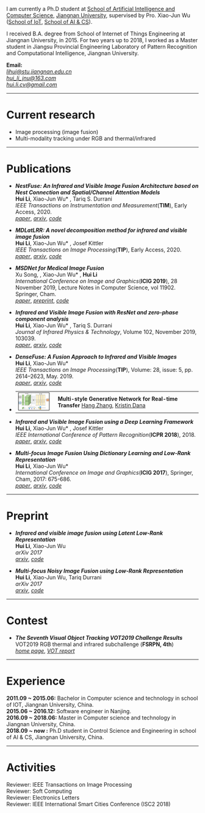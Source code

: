 I am currently a Ph.D student at [School of Artificial Intelligence and Computer Science](http://ai.jiangnan.edu.cn/index.htm), [Jiangnan University](http://www.jiangnan.edu.cn/), supervised by Pro. Xiao-Jun Wu ([School of IoT](http://iot.jiangnan.edu.cn/info/1059/1532.htm), [School of AI & CS](http://ai.jiangnan.edu.cn/info/1013/1500.htm)). 

I received B.A. degree from School of Internet of Things Engineering at Jiangnan University, in 2015. For two years up to 2018, I worked as a Master student in Jiangsu Provincial Engineering Laboratory of Pattern Recognition and Computational Intelligence, Jiangnan University.

**Email:**  
*lihui@stu.jiangnan.edu.cn*  
*hui_li_jnu@163.com*  
*hui.li.cv@gmail.com*

---
# Current research

+ Image processing (image fusion)  
+ Multi-modality tracking under RGB and thermal/infrared


---
# Publications

+ ***NestFuse: An Infrared and Visible Image Fusion Architecture based on Nest Connection and Spatial/Channel Attention Models***  
	**Hui Li**, Xiao-Jun Wu* , Tariq S. Durrani  
	*IEEE Transactions on Instrumentation and Measurement*(**TIM**), Early Access, 2020.  
	[*paper*](https://ieeexplore.ieee.org/document/9127964), [*arxiv*](https://arxiv.org/abs/2007.00328), [*code*](https://github.com/hli1221/imagefusion-nestfuse)


+ ***MDLatLRR: A novel decomposition method for infrared and visible image fusion***  
	**Hui Li**, Xiao-Jun Wu* , Josef Kittler  
	*IEEE Transactions on Image Processing*(**TIP**), Early Access, 2020.  
	[*paper*](https://ieeexplore.ieee.org/document/9018389), [*arxiv*](https://arxiv.org/abs/1811.02291), [*code*](https://github.com/hli1221/imagefusion_mdlatlrr)


+ ***MSDNet for Medical Image Fusion***  
	Xu Song, , Xiao-Jun Wu* , **Hui Li**  
	*International Conference on Image and Graphics*(**ICIG 2019**), 28 November 2019, Lecture Notes in Computer Science, vol 11902. Springer, Cham.  
	[*paper*](https://link.springer.com/chapter/10.1007/978-3-030-34110-7_24), [*preprint*](https://www.researchgate.net/publication/337574155_MSDNet_for_Medical_Image_Fusion), [*code*](https://github.com/songxujay/MSDNet-for-Medical-Image-Fusion) 


+ ***Infrared and Visible Image Fusion with ResNet and zero-phase component analysis***  
	**Hui Li**, Xiao-Jun Wu* , Tariq S. Durrani  
	*Journal of Infrared Physics & Technology*, Volume 102, November 2019, 103039.  
	[*paper*](https://www.sciencedirect.com/science/article/pii/S1350449519301525), [*arxiv*](https://arxiv.org/abs/1806.07119), [*code*](https://github.com/hli1221/imagefusion_resnet50)  


+ ***DenseFuse: A Fusion Approach to Infrared and Visible Images***  
	**Hui Li**, Xiao-Jun Wu*  
	*IEEE Transactions on Image Processing*(**TIP**), Volume: 28, issue: 5, pp. 2614–2623, May. 2019.  
	[*paper*](https://ieeexplore.ieee.org/document/8580578), [*arxiv*](https://arxiv.org/abs/1804.08361), [*code*](https://github.com/hli1221/imagefusion_densefuse)  
	<!-- <img src="{{site.baseurl}}/images/densefuse.png" width="400"> -->  



+ 	<table width="100%" border="0" cellspacing="15" cellpadding="0">
		<tbody>
			<tr>
				<td width="90"><img src ="https://raw.githubusercontent.com/hli1221/hli1221.github.io/master/images/densefuse.png" width="80px" border="1"></td>
				<td>
				<b>Multi-style Generative Network for Real-time Transfer</b> 
				  <a href="http://hangzh.com/">Hang Zhang</a>,  <a href="http://eceweb1.rutgers.edu/vision/dana.html">Kristin Dana</a>
				</td>
			</tr>
		</tbody>
	</table>




+ ***Infrared and Visible Image Fusion using a Deep Learning Framework***  
	**Hui Li**, Xiao-Jun Wu* , Josef Kittler  
	*IEEE International Conference of Pattern Recognition*(**ICPR 2018**), 2018.  
	[*paper*](https://ieeexplore.ieee.org/document/8546006), [*arxiv*](https://arxiv.org/abs/1804.06992), [*code*](https://github.com/hli1221/imagefusion_deeplearning)  
	<!-- <img src="{{site.baseurl}}/figures/vggml.png" width="400"> -->


+ ***Multi-focus Image Fusion Using Dictionary Learning and Low-Rank Representation***  
	**Hui Li**, Xiao-Jun Wu*  
	*International Conference on Image and Graphics*(**ICIG 2017**), Springer, Cham, 2017: 675-686.  
	[*paper*](https://link.springer.com/chapter/10.1007/978-3-319-71607-7_59), [*arxiv*](https://arxiv.org/abs/1804.08355), [*code*](https://github.com/hli1221/imagefusion_dllrr)  
	<!-- <img src="{{site.baseurl}}/figures/dllrr.png" width="400"> -->


---
# Preprint


+ ***Infrared and visible image fusion using Latent Low-Rank Representation***  
	**Hui Li**, Xiao-Jun Wu  
	*arXiv 2017*  
	[*arxiv*](https://arxiv.org/abs/1804.08992), [*code*](https://github.com/hli1221/imagefusion_Infrared_visible_latlrr) 


+ ***Multi-focus Noisy Image Fusion using Low-Rank Representation***  
	**Hui Li**, Xiao-Jun Wu, Tariq Durrani  
	*arXiv 2017*  
	[*arxiv*](https://arxiv.org/abs/1804.09325), [*code*](https://github.com/hli1221/imagefusion_noisy_lrr) 


---
# Contest


+ ***The Seventh Visual Object Tracking VOT2019 Challenge Results***  
	VOT2019 RGB thermal and infrared subchallenge (**FSRPN, 4th**)  
	[*home page*](http://www.votchallenge.net/vot2019/index.html), [*VOT report*](http://prints.vicos.si/publications/375)
	
	
---
# Experience

**2011.09 ~ 2015.06:** Bachelor in Computer science and technology in school of IOT, Jiangnan University, China.  
**2015.06 ~ 2016.12:** Software engineer in Nanjing.  
**2016.09 ~ 2018.06:** Master in Computer science and technology in Jiangnan University, China.  
**2018.09 ~ now    :** Ph.D student in Control Science and Engineering in school of AI & CS, Jiangnan University, China.

---


# Activities

Reviewer: IEEE Transactions on Image Processing  
Reviewer: Soft Computing  
Reviewer: Electronics Letters  
Reviewer: IEEE International Smart Cities Conference (ISC2 2018)  






